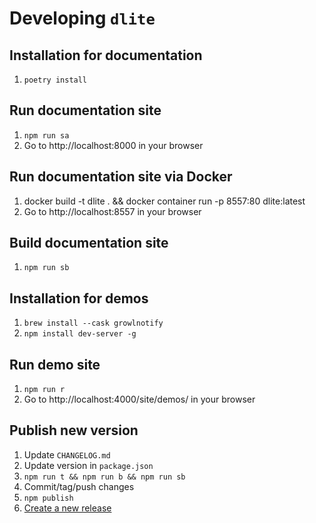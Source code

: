 # Developing `dlite`

## Installation for documentation

1. `poetry install`

## Run documentation site

1. `npm run sa`
1. Go to http://localhost:8000 in your browser

## Run documentation site via Docker

1. docker build -t dlite . && docker container run -p 8557:80 dlite:latest
1. Go to http://localhost:8557 in your browser

## Build documentation site

1. `npm run sb`

## Installation for demos

1. `brew install --cask growlnotify`
1. `npm install dev-server -g`

## Run demo site

1. `npm run r`
1. Go to http://localhost:4000/site/demos/ in your browser

## Publish new version

1. Update `CHANGELOG.md`
1. Update version in `package.json`
1. `npm run t && npm run b && npm run sb`
1. Commit/tag/push changes
1. `npm publish`
1. [Create a new release](https://github.com/adamghill/dlite/releases/new)
